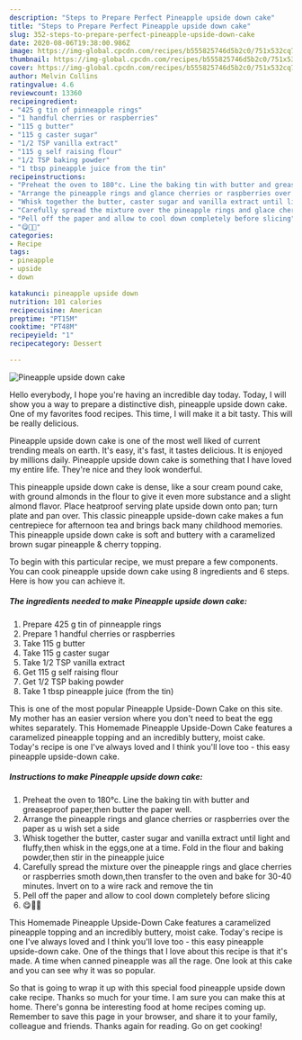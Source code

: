 ```yaml
---
description: "Steps to Prepare Perfect Pineapple upside down cake"
title: "Steps to Prepare Perfect Pineapple upside down cake"
slug: 352-steps-to-prepare-perfect-pineapple-upside-down-cake
date: 2020-08-06T19:38:00.986Z
image: https://img-global.cpcdn.com/recipes/b555825746d5b2c0/751x532cq70/pineapple-upside-down-cake-recipe-main-photo.jpg
thumbnail: https://img-global.cpcdn.com/recipes/b555825746d5b2c0/751x532cq70/pineapple-upside-down-cake-recipe-main-photo.jpg
cover: https://img-global.cpcdn.com/recipes/b555825746d5b2c0/751x532cq70/pineapple-upside-down-cake-recipe-main-photo.jpg
author: Melvin Collins
ratingvalue: 4.6
reviewcount: 13360
recipeingredient:
- "425 g tin of pinneapple rings"
- "1 handful cherries or raspberries"
- "115 g butter"
- "115 g caster sugar"
- "1/2 TSP vanilla extract"
- "115 g self raising flour"
- "1/2 TSP baking powder"
- "1 tbsp pineapple juice from the tin"
recipeinstructions:
- "Preheat the oven to 180°c. Line the baking tin with butter and greaseproof paper,then butter the paper well."
- "Arrange the pineapple rings and glance cherries or raspberries over the paper as u wish set a side"
- "Whisk together the butter, caster sugar and vanilla extract until light and fluffy,then whisk in the eggs,one at a time. Fold in the flour and baking powder,then stir in the pineapple juice"
- "Carefully spread the mixture over the pineapple rings and glace cherries or raspberries smoth down,then transfer to the oven and bake for 30-40 minutes. Invert on to a wire rack and remove the tin"
- "Pell off the paper and allow to cool down completely before slicing"
- "😋👩‍🍳"
categories:
- Recipe
tags:
- pineapple
- upside
- down

katakunci: pineapple upside down 
nutrition: 101 calories
recipecuisine: American
preptime: "PT15M"
cooktime: "PT48M"
recipeyield: "1"
recipecategory: Dessert

---
```



![Pineapple upside down cake](https://img-global.cpcdn.com/recipes/b555825746d5b2c0/751x532cq70/pineapple-upside-down-cake-recipe-main-photo.jpg)

Hello everybody, I hope you're having an incredible day today. Today, I will show you a way to prepare a distinctive dish, pineapple upside down cake. One of my favorites food recipes. This time, I will make it a bit tasty. This will be really delicious.

Pineapple upside down cake is one of the most well liked of current trending meals on earth. It's easy, it's fast, it tastes delicious. It is enjoyed by millions daily. Pineapple upside down cake is something that I have loved my entire life. They're nice and they look wonderful.

This pineapple upside down cake is dense, like a sour cream pound cake, with ground almonds in the flour to give it even more substance and a slight almond flavor. Place heatproof serving plate upside down onto pan; turn plate and pan over. This classic pineapple upside-down cake makes a fun centrepiece for afternoon tea and brings back many childhood memories. This pineapple upside down cake is soft and buttery with a caramelized brown sugar pineapple &amp; cherry topping.


To begin with this particular recipe, we must prepare a few components. You can cook pineapple upside down cake using 8 ingredients and 6 steps. Here is how you can achieve it.

<!--inarticleads1-->

##### The ingredients needed to make Pineapple upside down cake:

1. Prepare 425 g tin of pinneapple rings
1. Prepare 1 handful cherries or raspberries
1. Take 115 g butter
1. Take 115 g caster sugar
1. Take 1/2 TSP vanilla extract
1. Get 115 g self raising flour
1. Get 1/2 TSP baking powder
1. Take 1 tbsp pineapple juice (from the tin)


This is one of the most popular Pineapple Upside-Down Cake on this site. My mother has an easier version where you don&#39;t need to beat the egg whites separately. This Homemade Pineapple Upside-Down Cake features a caramelized pineapple topping and an incredibly buttery, moist cake. Today&#39;s recipe is one I&#39;ve always loved and I think you&#39;ll love too - this easy pineapple upside-down cake. 

<!--inarticleads2-->

##### Instructions to make Pineapple upside down cake:

1. Preheat the oven to 180°c. Line the baking tin with butter and greaseproof paper,then butter the paper well.
1. Arrange the pineapple rings and glance cherries or raspberries over the paper as u wish set a side
1. Whisk together the butter, caster sugar and vanilla extract until light and fluffy,then whisk in the eggs,one at a time. Fold in the flour and baking powder,then stir in the pineapple juice
1. Carefully spread the mixture over the pineapple rings and glace cherries or raspberries smoth down,then transfer to the oven and bake for 30-40 minutes. Invert on to a wire rack and remove the tin
1. Pell off the paper and allow to cool down completely before slicing
1. 😋👩‍🍳


This Homemade Pineapple Upside-Down Cake features a caramelized pineapple topping and an incredibly buttery, moist cake. Today&#39;s recipe is one I&#39;ve always loved and I think you&#39;ll love too - this easy pineapple upside-down cake. One of the things that I love about this recipe is that it&#39;s made. A time when canned pineapple was all the rage. One look at this cake and you can see why it was so popular. 

So that is going to wrap it up with this special food pineapple upside down cake recipe. Thanks so much for your time. I am sure you can make this at home. There's gonna be interesting food at home recipes coming up. Remember to save this page in your browser, and share it to your family, colleague and friends. Thanks again for reading. Go on get cooking!

